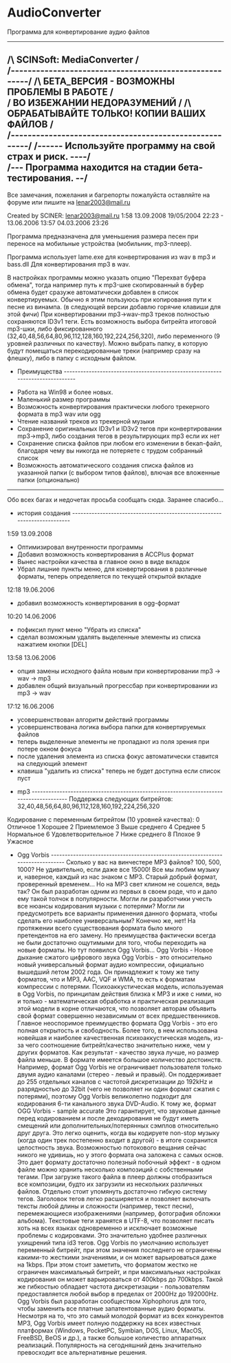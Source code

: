 # AudioConverter
Программа для конвертирование аудио файлов

  ---------------------------------------------------------
 /\              SCINSoft: MediaConverter                 /\
 \/-------------------------------------------------------\/
 /\       БЕТА_ВЕРСИЯ - ВОЗМОЖНЫ ПРОБЛЕМЫ В РАБОТЕ        /\
 \/              ВО ИЗБЕЖАНИИ НЕДОРАЗУМЕНИЙ               \/
 /\       ОБРАБАТЫВАЙТЕ ТОЛЬКО! КОПИИ ВАШИХ ФАЙЛОВ        /\
 \/-------------------------------------------------------\/
 /\------ Используйте программу на свой страх и риск. ----/\
 \/--- Программа находится на стадии бета-тестирования. --\/
  ---------------------------------------------------------

Все замечания, пожелания и багрепорты пожалуйста оставляйте
на форуме или пишите на lenar2003@mail.ru

Created by SCINER: lenar2003@mail.ru
1:58 13.09.2008
19/05/2004 22:23 - 13.06.2006 13:57 
                   04.03.2006 23:26

Программа предназначена для уменьшения размера песен при переносе на мобильные устройства (мобильник, mp3-плеер).

Программа использует lame.exe для конвертирования из wav в mp3
и bass.dll Для конвертирования mp3 в wav.

В настройках программы можно указать опцию "Перехват буфера обмена", тогда например путь к mp3-шке скопированный в буфер обмена будет сразуже автоматически добавлен в список конвертируемых.
Обычно я этим пользуюсь при копирования пути к песне из винампа. (в следующей версии добавлю горячие клавиши для этой фичи)
При конвертировании mp3->wav-mp3 треков полностью сохраняются ID3v1 теги.
Есть возможность выбора битрейта итоговой mp3-шки, либо фиксированного (32,40,48,56,64,80,96,112,128,160,192,224,256,320), либо переменного (9 уровней различных по качеству).
Можно выбрать папку, в которую будут помещаться перекодированные треки (например сразу на флешку), либо в папку с исходным файлом.

- Преимущества ------------------------------------------------------------------------------
+ Работа на Win98 и более новых.
+ Маленький размер программы
+ Возможность конвертирования практически любого трекерного формата в mp3 wav или ogg
+ Чтение названий треков из трекерной музыки
+ Сохранение оригинальных ID3v1 и ID3v2 тегов при конвертировании mp3->mp3, либо создания тегов в результирующих mp3 если их нет
+ Сохранение списка файлов при любом его изменении в бекап-файл, благодаря чему вы никогда не потеряете с трудом собранный список
+ Возможность автоматического создания списка файлов из указанной папки (с выбором типов файлов), влючая все вложенные папки (опционально)

---------------------------------------------------------------------------------------------
Обо всех багах и недочетах просьба сообщать сюда.
Заранее спасибо...

- история создания -------------------------------------------------------------------------

 1:59 13.09.2008
 + Оптимизировал внутренности программы
 + Добавил возможность конвертирования в ACCPlus формат
 + Вынес настройки качества в главное окно в виде вкладок
 + Убрал лишние пункты меню, для конвертирования в различные форматы, теперь определяется по текущей открытой вкладке

 12:18 19.06.2006
 + добавил возможность конвертирования в ogg-формат

 10:20 14.06.2006
 + пофиксил пункт меню "Убрать из списка"
 + сделал возможным удалять выделенные элементы из списка нажатием кнопки [DEL]

 13:58 13.06.2006
 + опция замены исходного файла новым при конвертировании mp3 -> wav -> mp3
 + добавлен общий визуальный прогрессбар при конвертировании из mp3 -> wav

 17:12 16.06.2006
 + усовершенствован алгоритм действий программы
 + усовершенствована логика выбора папки для конвертируемых файлов
 + теперь выделенные элементы не пропадают из поля зрения при потере окном фокуса
 + после удаления элемента из списка фокус автоматически ставится на следующий элемент
 + клавиша "удалить из списка" теперь не будет доступна если список пуст

- mp3 ---------------------------------------------------------------------------------------
 Поддержка следующих битрейтов:
 32,40,48,56,64,80,96,112,128,160,192,224,256,320

 Кодирование с переменным битрейтом (10 уровней качества):
 0 Отличное
 1 Хорошее
 2 Приемлемое
 3 Выше среднего
 4 Среднее
 5 Нормальное
 6 Удовлетворительное
 7 Ниже среднего
 8 Плохое
 9 Ужасное

- Ogg Vorbis -------------------------------------------------------------------------------
Сколько у вас на винчестере MP3 файлов? 100, 500, 1000? Не удивительно, если даже все 15000!
Все мы любим музыку и, наверное, каждый из нас знаком с MP3. Старый добрый формат,
проверенный временем... Но на MP3 свет клином не сошелся, ведь так? Он был разработан одним
из первых в своем роде, что и дало ему такой толчок в популярности. Могли ли разработчики
учесть все нюансы кодирования музыки с потерями? Могли ли предусмотреть все варианты
применения данного формата, чтобы сделать его наиболее универсальным? Конечно же, нет! 
На протяжении всего существования формата было много претендентов на его замену.
Но преимущества фактически всегда не были достаточно ощутимыми для того, чтобы переходить на
новые форматы. Но тут появился Ogg Vorbis... 
Ogg Vorbis - Новое дыхание сжатого цифрового звука
Ogg Vorbis - это относительно новый универсальный формат аудио компрессии, официально вышедший
летом 2002 года. Он принадлежит к тому же типу форматов, что и МР3, AAC, VQF и WMA, то есть к
форматам компрессии с потерями. Психоаккустическая модель, используемая в Ogg Vorbis, по
принципам действия близка к МР3 и иже с ними, но и только - математическая обработка и
практическая реализация этой модели в корне отличаются, что позволяет авторам объявить свой
формат совершенно независимым от всех предшественников. 
Главное неоспоримое преимущество формата Ogg Vorbis - это его полная открытость и свободность.
Более того, в нем использована новейшая и наиболее качественная психоаккустическая модель,
из-за чего соотношение битрейт/качество значительно ниже, чем у других форматов. Как 
результат - качество звука лучше, но размер файла меньше. 
В формате имеется большое количество достоинств. Например, формат Ogg Vorbis не ограничивает
пользователя только двумя аудио каналами (стерео - левый и правый). Он поддерживает до 255
отдельных каналов с частотой дискретизации до 192kHz и разрядностью до 32bit (чего не
позволяет ни один формат сжатия с потерями), поэтому Ogg Vorbis великолепно подходит для
кодирования 6-ти канального звука DVD-Audio. К тому же, формат OGG Vorbis - sample accurate
Это гарантирует, что звуковые данные перед кодированием и после декодирования не будут иметь
смещений или дополнительных/потерянных сэмплов относительно друг друга. Это легко оценить,
когда вы кодируете non-stop музыку (когда один трек постепенно входит в другой) - в итоге
сохранится целостность звука. 
Возможностью потокового вещания сейчас никого не удивишь, но у этого формата она заложена
с самых основ. Это дает формату достаточно полезный побочный эффект - в одном файле можно
хранить несколько композиций с собственными тегами. При загрузке такого файла в плеер должны
отобразиться все композиции, будто их загрузили из нескольких различных файлов. 
Отдельно стоит упомянуть достаточно гибкую систему тегов. Заголовок тегов легко расширяется
и позволяет включать тексты любой длины и сложности (например, текст песни), перемежающиеся
изображениями (например, фотография обложки альбома). Текстовые теги хранятся в UTF-8, что
позволяет писать хоть на всех языках одновременно и исключает возможные проблемы с кодировками.
Это значительно удобнее различных ухищрений типа id3 тегов. 
Ogg Vorbis по умолчанию использует переменный битрейт, при этом значения последнего не
ограничены какими-то жесткими значениями, и он может варьироваться даже на 1kbps. При этом
стоит заметить, что форматом жестко не ограничен максимальный битрейт, и при максимальных
настройках кодирования он может варьироваться от 400kbps до 700kbps. Такой же гибкостью
обладает частота дискретизации - пользователям предоставляется любой выбор в пределах от
2000Hz до 192000Hz. 
Ogg Vorbis был разработан сообществом Xiphophorus для того, чтобы заменить все платные
запатентованные аудио форматы. Несмотря на то, что это самый молодой формат из всех
конкурентов МР3, Ogg Vorbis имеет полную поддержку на всех известных платформах (Windows,
PocketPC, Symbian, DOS, Linux, MacOS, FreeBSD, BeOS и др.), а также большое количество
аппаратных реализаций. Популярность на сегодняшний день значительно превосходит все
альтернативные решения.
